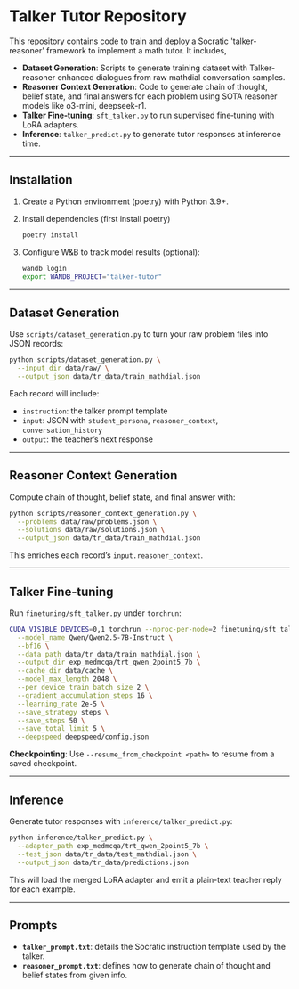 # Talker Tutor Repository

This repository contains code to train and deploy a Socratic 'talker-reasoner' framework to implement a math tutor. It includes,

* **Dataset Generation**: Scripts to generate training dataset with Talker-reasoner enhanced dialogues from raw mathdial conversation samples.
* **Reasoner Context Generation**: Code to generate chain of thought, belief state, and final answers for each problem using SOTA reasoner models like o3-mini, deepseek-r1.
* **Talker Fine‑tuning**: `sft_talker.py` to run supervised fine‑tuning with LoRA adapters.
* **Inference**: `talker_predict.py` to generate tutor responses at inference time.

---

<!-- ## Repository Structure

```text
├── data/
│   ├── raw/                   # raw problem definitions and student solutions
│   ├── tr_data/               # processed JSON datasets for train/test
│   │   ├── train_mathdial.json
│   │   └── test_mathdial.json
│   └── cache/                 # tokenizer and model cache
│
├── scripts/
│   ├── dataset_generation.py         # generate SFT examples from raw data
│   ├── reasoner_context_generation.py # compute chain_of_thought, belief_state, final_answer
│
├── finetuning/
│   └── sft_talker.py          # supervised fine‑tuning script using Unsloth + PEFT + Deepspeed
│
├── inference/
│   └── talker_predict.py      # inference script to load adapter and generate responses
│
├── talker_prompt.txt          # static instruction template for the talker
├── reasoner_prompt.txt        # static instruction template for the reasoner
└── README.md                  # this file
```

--- -->

## Installation

1. Create a Python environment (poetry) with Python 3.9+.
2. Install dependencies (first install poetry)

   ```bash
   poetry install
   ```
3. Configure W&B to track model results (optional):

   ```bash
   wandb login
   export WANDB_PROJECT="talker-tutor"
   ```

---

## Dataset Generation

Use `scripts/dataset_generation.py` to turn your raw problem files into JSON records:

```bash
python scripts/dataset_generation.py \
  --input_dir data/raw/ \
  --output_json data/tr_data/train_mathdial.json
```

Each record will include:

* `instruction`: the talker prompt template
* `input`: JSON with `student_persona`, `reasoner_context`, `conversation_history`
* `output`: the teacher’s next response

---

## Reasoner Context Generation

Compute chain of thought, belief state, and final answer with:

```bash
python scripts/reasoner_context_generation.py \
  --problems data/raw/problems.json \
  --solutions data/raw/solutions.json \
  --output_json data/tr_data/train_mathdial.json
```

This enriches each record’s `input.reasoner_context`.

---

## Talker Fine‑tuning

Run `finetuning/sft_talker.py` under `torchrun`:

```bash
CUDA_VISIBLE_DEVICES=0,1 torchrun --nproc-per-node=2 finetuning/sft_talker.py \
  --model_name Qwen/Qwen2.5-7B-Instruct \
  --bf16 \
  --data_path data/tr_data/train_mathdial.json \
  --output_dir exp_medmcqa/trt_qwen_2point5_7b \
  --cache_dir data/cache \
  --model_max_length 2048 \
  --per_device_train_batch_size 2 \
  --gradient_accumulation_steps 16 \
  --learning_rate 2e-5 \
  --save_strategy steps \
  --save_steps 50 \
  --save_total_limit 5 \
  --deepspeed deepspeed/config.json
```

**Checkpointing**: Use `--resume_from_checkpoint <path>` to resume from a saved checkpoint.

---

## Inference

Generate tutor responses with `inference/talker_predict.py`:

```bash
python inference/talker_predict.py \
  --adapter_path exp_medmcqa/trt_qwen_2point5_7b \
  --test_json data/tr_data/test_mathdial.json \
  --output_json data/tr_data/predictions.json
```

This will load the merged LoRA adapter and emit a plain-text teacher reply for each example.

---

## Prompts

* **`talker_prompt.txt`**: details the Socratic instruction template used by the talker.
* **`reasoner_prompt.txt`**: defines how to generate chain of thought and belief states from given info.
